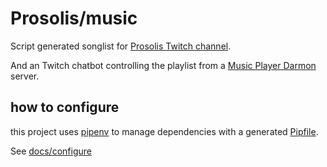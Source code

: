 # Prosolis/music
Script generated songlist for [Prosolis Twitch channel](https://twitch.tv/prosolis/about).

And an Twitch chatbot controlling the playlist from a [Music Player Darmon](https://github.com/MusicPlayerDaemon/MPD/tree/v0.23) server.

## how to configure
 this project uses [pipenv](https://github.com/pypa/pipenv) to manage dependencies with a generated [Pipfile](./Pipfile).

See [docs/configure](./docs/configure.md)
